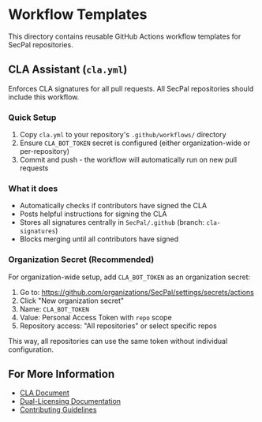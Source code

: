 <!--
SPDX-FileCopyrightText: 2025 SecPal

SPDX-License-Identifier: CC0-1.0
-->

# Workflow Templates

This directory contains reusable GitHub Actions workflow templates for SecPal repositories.

## CLA Assistant (`cla.yml`)

Enforces CLA signatures for all pull requests. All SecPal repositories should include this workflow.

### Quick Setup

1. Copy `cla.yml` to your repository's `.github/workflows/` directory
2. Ensure `CLA_BOT_TOKEN` secret is configured (either organization-wide or per-repository)
3. Commit and push - the workflow will automatically run on new pull requests

### What it does

- Automatically checks if contributors have signed the CLA
- Posts helpful instructions for signing the CLA
- Stores all signatures centrally in `SecPal/.github` (branch: `cla-signatures`)
- Blocks merging until all contributors have signed

### Organization Secret (Recommended)

For organization-wide setup, add `CLA_BOT_TOKEN` as an organization secret:

1. Go to: <https://github.com/organizations/SecPal/settings/secrets/actions>
2. Click "New organization secret"
3. Name: `CLA_BOT_TOKEN`
4. Value: Personal Access Token with `repo` scope
5. Repository access: "All repositories" or select specific repos

This way, all repositories can use the same token without individual configuration.

## For More Information

- [CLA Document](../CLA.md)
- [Dual-Licensing Documentation](../README.md#licensing)
- [Contributing Guidelines](../CONTRIBUTING.md)
